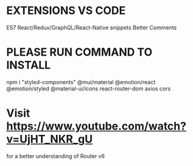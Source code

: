 # EXTENSIONS VS CODE

ES7 React/Redux/GraphQL/React-Native snippets Better Comments

# PLEASE RUN COMMAND TO INSTALL

npm i "styled-components" @mui/material @emotion/react @emotion/styled @material-ui/icons
react-router-dom axios cors

# Visit https://www.youtube.com/watch?v=UjHT_NKR_gU

for a better understanding of Router v6
